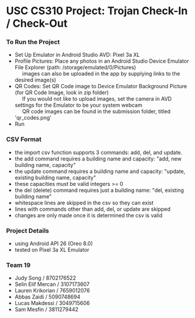 # USC CS310 Project: Trojan Check-In / Check-Out #

### To Run the Project ###
- Set Up Emulator in Android Studio AVD: Pixel 3a XL
- Profile Pictures: Place any photos in an Android Studio Device Emulator File Explorer (path: /storage/emulated/0/Pictures) <br>
&nbsp;&nbsp;&nbsp;&nbsp; images can also be uploaded in the app by supplying links to the desired image(s)
- QR Codes: Set QR Code image to Device Emulator Background Picture (for QR Code Image, look in zip folder) <br>
&nbsp;&nbsp;&nbsp;&nbsp; If you would not like to upload images, set the camera in AVD settings for the Emulator to be your system webcam <br>
&nbsp;&nbsp;&nbsp;&nbsp; QR code images can be found in the submission folder, titled 'qr_codes.png'
- Run

### CSV Format ###
* the import csv function supports 3 commands: add, del, and update.
* the add command requires a building name and capacity: "add, new building name, capacity"
* the update command requires a building name and capacity: "update, existing building name, capacity"
* these capacities must be valid integers >= 0
* the del (delete) command requires just a building name: "del, existing building name"
* whitespace lines are skipped in the csv so they can exist
* lines with commands other than add, del, or update are skipped
* changes are only made once it is determined the csv is valid 

### Project Details ###
* using Android API 26 (Oreo 8.0)
* tested on Pixel 3a XL Emulator

### Team 19 ###
* Judy Song / 8702176522
* Selin Elif Mercan / 3107173607
* Lauren Krikorian / 7659012076
* Abbas Zaidi / 5090748694
* Lucas Makdessi / 3049715606
* Sam Mesfin / 3811279442
<br>


